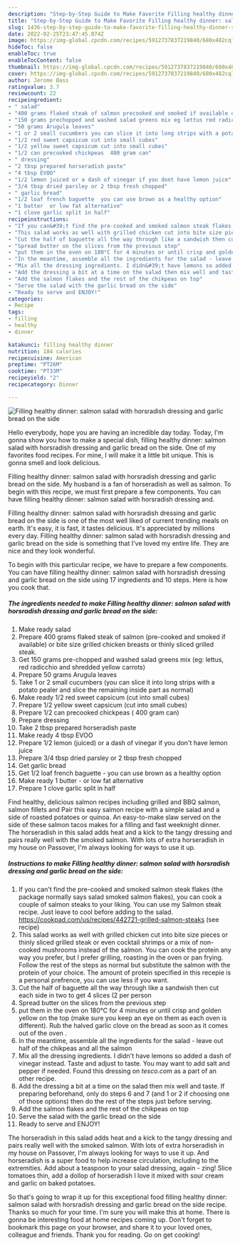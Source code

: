 ```yaml
---
description: "Step-by-Step Guide to Make Favorite Filling healthy dinner: salmon salad with horsradish dressing and garlic bread on the side"
title: "Step-by-Step Guide to Make Favorite Filling healthy dinner: salmon salad with horsradish dressing and garlic bread on the side"
slug: 1436-step-by-step-guide-to-make-favorite-filling-healthy-dinner-salmon-salad-with-horsradish-dressing-and-garlic-bread-on-the-side
date: 2022-02-25T23:47:45.074Z
image: https://img-global.cpcdn.com/recipes/5912737837219840/680x482cq70/filling-healthy-dinner-salmon-salad-with-horsradish-dressing-and-garlic-bread-on-the-side-recipe-main-photo.jpg
hideToc: false
enableToc: true
enableTocContent: false
thumbnail: https://img-global.cpcdn.com/recipes/5912737837219840/680x482cq70/filling-healthy-dinner-salmon-salad-with-horsradish-dressing-and-garlic-bread-on-the-side-recipe-main-photo.jpg
cover: https://img-global.cpcdn.com/recipes/5912737837219840/680x482cq70/filling-healthy-dinner-salmon-salad-with-horsradish-dressing-and-garlic-bread-on-the-side-recipe-main-photo.jpg
author: Jerome Bass
ratingvalue: 3.7
reviewcount: 22
recipeingredient:
- " salad"
- "400 grams flaked steak of salmon precooked and smoked if available or bite size grilled chicken breasts or thinly sliced grilled steak"
- "150 grams prechopped and washed salad greens mix eg lettus red radicchio and shredded yellow carrots"
- "50 grams Arugula leaves"
- "1 or 2 small cucumbers you can slice it into long strips with a potato pealer and slice the remaining inside part as normal"
- "1/2 red sweet capsicum cut into small cubes"
- "1/2 yellow sweet capsicum cut into small cubes"
- "1/2 can precooked chickpeas  400 gram can"
- " dressing"
- "2 tbsp prepared horseradish paste"
- "4 tbsp EVOO"
- "1/2 lemon juiced or a dash of vinegar if you dont have lemon juice"
- "3/4 tbsp dried parsley or 2 tbsp fresh chopped"
- " garlic bread"
- "1/2 loaf french baguette  you can use brown as a healthy option"
- "1 butter  or low fat alternative"
- "1 clove garlic split in half"
recipeinstructions:
- "If you can&#39;t find the pre-cooked and smoked salmon steak flakes (the package normally says salad smoked salmon flakes), you can cook a couple of salmon steaks to your liking. You can use my Salmon steak recipe. Just leave to cool before adding to the salad.  https://cookpad.com/us/recipes/442721-grilled-salmon-steaks           (see recipe)"
- "This salad works as well with grilled chicken cut into bite size pieces or thinly sliced grilled steak or even cocktail shrimps or a mix of non-cooked mushrooms instead of the salmon. You can cook the protein any way you prefer, but I prefer grilling, roasting in the oven or pan frying. Follow the rest of the steps as normal but substitute the salmon with the protein of your choice. The amount of protein specified in this recepie is a personal prefrence, you can use less if you want."
- "Cut the half of baguette all the way through like a sandwish then cut each side in two to get 4 slices (2 per person"
- "Spread butter on the slices from the previous step"
- "put them in the oven on 180°C for 4 minutes or until crisp and golden yellow on the top (make sure you keep an eye on them as each oven is different). Rub the halved garlic clove on the bread as soon as it comes out of the oven ."
- "In the meantime, assemble all the ingredients for the salad - leave out half of the chikpeas and all the salmon"
- "Mix all the dressing ingredients. I didn&#39;t have lemons so added a dash of vinegar instead. Taste and adjust to taste. You may want to add salt and pepper if needed. Found this dressing on *tesco.com* as a part of an other recipe."
- "Add the dressing a bit at a time on the salad then mix well and taste. If preparing beforehand, only do steps 6 and 7 (and 1 or 2 if choosing one of those options) then do the rest of the steps just before serving."
- "Add the salmon flakes and the rest of the chikpeas on top"
- "Serve the salad with the garlic bread on the side"
- "Ready to serve and ENJOY!"
categories:
- Recipe
tags:
- filling
- healthy
- dinner

katakunci: filling healthy dinner 
nutrition: 184 calories
recipecuisine: American
preptime: "PT26M"
cooktime: "PT33M"
recipeyield: "2"
recipecategory: Dinner

---
```



![Filling healthy dinner: salmon salad with horsradish dressing and garlic bread on the side](https://img-global.cpcdn.com/recipes/5912737837219840/680x482cq70/filling-healthy-dinner-salmon-salad-with-horsradish-dressing-and-garlic-bread-on-the-side-recipe-main-photo.jpg)

Hello everybody, hope you are having an incredible day today. Today, I'm gonna show you how to make a special dish, filling healthy dinner: salmon salad with horsradish dressing and garlic bread on the side. One of my favorites food recipes. For mine, I will make it a little bit unique. This is gonna smell and look delicious.

Filling healthy dinner: salmon salad with horsradish dressing and garlic bread on the side. My husband is a fan of horseradish as well as salmon. To begin with this recipe, we must first prepare a few components. You can have filling healthy dinner: salmon salad with horsradish dressing and.

Filling healthy dinner: salmon salad with horsradish dressing and garlic bread on the side is one of the most well liked of current trending meals on earth. It's easy, it is fast, it tastes delicious. It's appreciated by millions every day. Filling healthy dinner: salmon salad with horsradish dressing and garlic bread on the side is something that I've loved my entire life. They are nice and they look wonderful.


To begin with this particular recipe, we have to prepare a few components. You can have filling healthy dinner: salmon salad with horsradish dressing and garlic bread on the side using 17 ingredients and 10 steps. Here is how you cook that.

<!--inarticleads1-->

##### The ingredients needed to make Filling healthy dinner: salmon salad with horsradish dressing and garlic bread on the side:

1. Make ready  salad
1. Prepare 400 grams flaked steak of salmon (pre-cooked and smoked if available) or bite size grilled chicken breasts or thinly sliced grilled steak.
1. Get 150 grams pre-chopped and washed salad greens mix (eg: lettus, red radicchio and shredded yellow carrots)
1. Prepare 50 grams Arugula leaves
1. Take 1 or 2 small cucumbers (you can slice it into long strips with a potato pealer and slice the remaining inside part as normal)
1. Make ready 1/2 red sweet capsicum (cut into small cubes)
1. Prepare 1/2 yellow sweet capsicum (cut into small cubes)
1. Prepare 1/2 can precooked chickpeas ( 400 gram can)
1. Prepare  dressing
1. Take 2 tbsp prepared horseradish paste
1. Make ready 4 tbsp EVOO
1. Prepare 1/2 lemon (juiced) or a dash of vinegar if you don&#39;t have lemon juice
1. Prepare 3/4 tbsp dried parsley or 2 tbsp fresh chopped
1. Get  garlic bread
1. Get 1/2 loaf french baguette - you can use brown as a healthy option
1. Make ready 1 butter - or low fat alternative
1. Prepare 1 clove garlic split in half


Find healthy, delicious salmon recipes including grilled and BBQ salmon, salmon fillets and Pair this easy salmon recipe with a simple salad and a side of roasted potatoes or quinoa. An easy-to-make slaw served on the side of these salmon tacos makes for a filling and fast weeknight dinner. The horseradish in this salad adds heat and a kick to the tangy dressing and pairs really well with the smoked salmon. With lots of extra horseradish in my house on Passover, I&#39;m always looking for ways to use it up. 

<!--inarticleads2-->

##### Instructions to make Filling healthy dinner: salmon salad with horsradish dressing and garlic bread on the side:

1. If you can&#39;t find the pre-cooked and smoked salmon steak flakes (the package normally says salad smoked salmon flakes), you can cook a couple of salmon steaks to your liking. You can use my Salmon steak recipe. Just leave to cool before adding to the salad.  https://cookpad.com/us/recipes/442721-grilled-salmon-steaks           (see recipe)
1. This salad works as well with grilled chicken cut into bite size pieces or thinly sliced grilled steak or even cocktail shrimps or a mix of non-cooked mushrooms instead of the salmon. You can cook the protein any way you prefer, but I prefer grilling, roasting in the oven or pan frying. Follow the rest of the steps as normal but substitute the salmon with the protein of your choice. The amount of protein specified in this recepie is a personal prefrence, you can use less if you want.
1. Cut the half of baguette all the way through like a sandwish then cut each side in two to get 4 slices (2 per person
1. Spread butter on the slices from the previous step
1. put them in the oven on 180°C for 4 minutes or until crisp and golden yellow on the top (make sure you keep an eye on them as each oven is different). Rub the halved garlic clove on the bread as soon as it comes out of the oven .
1. In the meantime, assemble all the ingredients for the salad - leave out half of the chikpeas and all the salmon
1. Mix all the dressing ingredients. I didn&#39;t have lemons so added a dash of vinegar instead. Taste and adjust to taste. You may want to add salt and pepper if needed. Found this dressing on *tesco.com* as a part of an other recipe.
1. Add the dressing a bit at a time on the salad then mix well and taste. If preparing beforehand, only do steps 6 and 7 (and 1 or 2 if choosing one of those options) then do the rest of the steps just before serving.
1. Add the salmon flakes and the rest of the chikpeas on top
1. Serve the salad with the garlic bread on the side
1. Ready to serve and ENJOY!

The horseradish in this salad adds heat and a kick to the tangy dressing and pairs really well with the smoked salmon. With lots of extra horseradish in my house on Passover, I&#39;m always looking for ways to use it up. And horseradish is a super food to help increase circulation, including to the extremities. Add about a teaspoon to your salad dressing, again - zing! Slice tomatoes thin, add a dollop of horseradish I love it mixed with sour cream and garlic on baked potatoes. 

So that's going to wrap it up for this exceptional food filling healthy dinner: salmon salad with horsradish dressing and garlic bread on the side recipe. Thanks so much for your time. I'm sure you will make this at home. There is gonna be interesting food at home recipes coming up. Don't forget to bookmark this page on your browser, and share it to your loved ones, colleague and friends. Thank you for reading. Go on get cooking!
